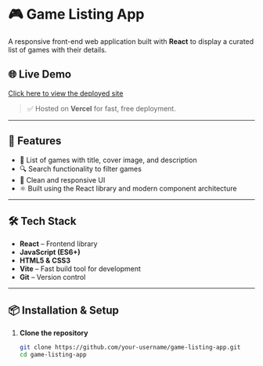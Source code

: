 # 🎮 Game Listing App

A responsive front-end web application built with **React** to display a curated list of games with their details.


## 🌐 Live Demo

[Click here to view the deployed site](https://gamelisting.vercel.app)

> ✅ Hosted on **Vercel** for fast, free deployment.


---

## 🚀 Features

- 📄 List of games with title, cover image, and description
- 🔍 Search functionality to filter games
- 🎨 Clean and responsive UI
- ⚛️ Built using the React library and modern component architecture

---

## 🛠️ Tech Stack

- **React** – Frontend library
- **JavaScript (ES6+)**
- **HTML5 & CSS3**
- **Vite** – Fast build tool for development
- **Git** – Version control

---

## 📦 Installation & Setup

1. **Clone the repository**
   ```bash
   git clone https://github.com/your-username/game-listing-app.git
   cd game-listing-app

